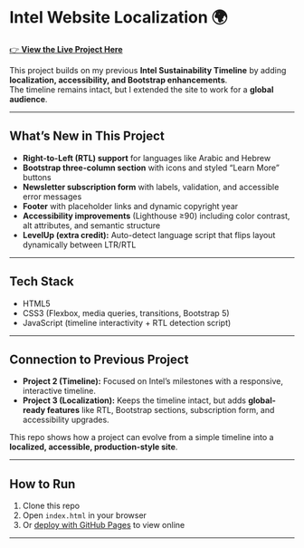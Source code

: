 # Intel Website Localization 🌍

[👉 **View the Live Project Here**](https://cashmerecode.github.io/intel-sustainability-localization/)

This project builds on my previous **Intel Sustainability Timeline** by adding **localization, accessibility, and Bootstrap enhancements**.  
The timeline remains intact, but I extended the site to work for a **global audience**.

---

## What’s New in This Project
- **Right-to-Left (RTL) support** for languages like Arabic and Hebrew  
- **Bootstrap three-column section** with icons and styled “Learn More” buttons  
- **Newsletter subscription form** with labels, validation, and accessible error messages  
- **Footer** with placeholder links and dynamic copyright year  
- **Accessibility improvements** (Lighthouse ≥90) including color contrast, alt attributes, and semantic structure  
- **LevelUp (extra credit):** Auto-detect language script that flips layout dynamically between LTR/RTL  

---

## Tech Stack
- HTML5  
- CSS3 (Flexbox, media queries, transitions, Bootstrap 5)  
- JavaScript (timeline interactivity + RTL detection script)  

---

## Connection to Previous Project
- **Project 2 (Timeline):** Focused on Intel’s milestones with a responsive, interactive timeline.  
- **Project 3 (Localization):** Keeps the timeline intact, but adds **global-ready features** like RTL, Bootstrap sections, subscription form, and accessibility upgrades.  

This repo shows how a project can evolve from a simple timeline into a **localized, accessible, production-style site**.

---

## How to Run
1. Clone this repo  
2. Open `index.html` in your browser  
3. Or [deploy with GitHub Pages](https://pages.github.com/) to view online  

---
